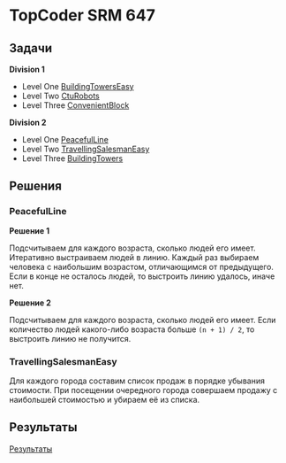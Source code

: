 # TopCoder SRM 647



## Задачи

**Division 1**

* Level One [BuildingTowersEasy](http://community.topcoder.com/stat?c=problem_statement&pm=13634&rd=16279)
* Level Two [CtuRobots](http://community.topcoder.com/stat?c=problem_statement&pm=13595&rd=16279)
* Level Three [ConvenientBlock](http://community.topcoder.com/stat?c=problem_statement&pm=13558&rd=16279)

**Division 2**

* Level One [PeacefulLine](http://community.topcoder.com/stat?c=problem_statement&pm=13632&rd=16279)
* Level Two [TravellingSalesmanEasy](http://community.topcoder.com/stat?c=problem_statement&pm=13631&rd=16279)
* Level Three [BuildingTowers](http://community.topcoder.com/stat?c=problem_statement&pm=13606&rd=16279)


## Решения

### PeacefulLine

**Решение 1**

Подсчитываем для каждого возраста, сколько людей его имеет.
Итеративно выстраиваем людей в линию. Каждый раз выбираем человека с наибольшим возрастом, отличающимся от предыдущего.
Если в конце не осталось людей, то выстроить линию удалось, иначе нет.

**Решение 2**

Подсчитываем для каждого возраста, сколько людей его имеет.
Если количество людей какого-либо возраста больше `(n + 1) / 2`, то выстроить линию не получится.

### TravellingSalesmanEasy

Для каждого города составим список продаж в порядке убывания стоимости.
При посещении очередного города совершаем продажу с наибольшей стоимостью и убираем её из списка.


## Результаты

[Результаты](http://community.topcoder.com/stat?c=round_overview&er=5&rd=16279)

